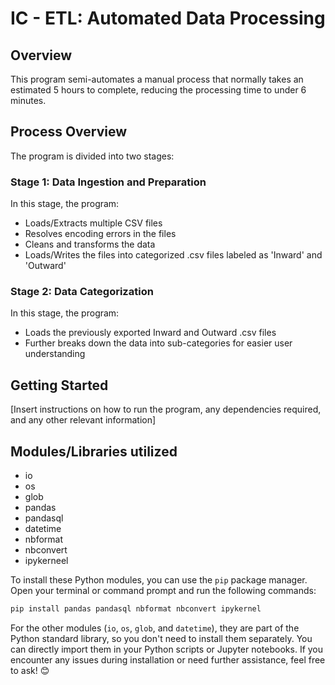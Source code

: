 # IC - ETL: Automated Data Processing
## Overview
This program semi-automates a manual process that normally takes an estimated 5 hours to complete, reducing the processing time to under 6 minutes.

## Process Overview
The program is divided into two stages:

### Stage 1: Data Ingestion and Preparation
In this stage, the program:

- Loads/Extracts multiple CSV files
- Resolves encoding errors in the files
- Cleans and transforms the data
- Loads/Writes the files into categorized .csv files labeled as 'Inward' and 'Outward'

### Stage 2: Data Categorization
In this stage, the program:

- Loads the previously exported Inward and Outward .csv files
- Further breaks down the data into sub-categories for easier user understanding

## Getting Started
[Insert instructions on how to run the program, any dependencies required, and any other relevant information]

## Modules/Libraries utilized
- io
- os
- glob
- pandas
- pandasql
- datetime
- nbformat
- nbconvert
- ipykerneel

To install these Python modules, you can use the `pip` package manager. Open your terminal or command prompt and run the following commands:
```bash
pip install pandas pandasql nbformat nbconvert ipykernel
```
For the other modules (`io`, `os`, `glob`, and `datetime`), they are part of the Python standard library, so you don't need to install them separately. You can directly import them in your Python scripts or Jupyter notebooks.
If you encounter any issues during installation or need further assistance, feel free to ask! 😊
